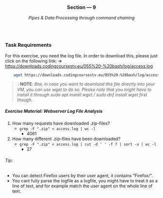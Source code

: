 <div align="center">
    <h3>Section &mdash; 9</h3>
    <p>
        <em>Pipes & Data Processing through command chaining</em>
    </p>
</div>

<br>
<br>

### Task Requirements
For this exercise, you need the log file. In order to download this, please just click on the following link:
=> https://downloads.codingcoursestv.eu/055%20-%20bash/log/access.log

```sh
    wget https://downloads.codingcoursestv.eu/055%20-%20bash/log/access.log -O access.log
```

> 💡**NOTE**: 
> _Btw, in case you want to download this file directly into your VM, you can use wget to do so._
> _Please note that you might have to install it through sudo apt install wget / sudo dnf install wget first though._

##### Exercise Material: Webserver Log File Analysis

1. How many requests have downloaded .zip-files?
    - `grep -F ".zip" < access.log | wc -l`
        - 4061
2. How many different .zip-files have been downloaded?
    - `grep -F ".zip" < access.log | cut -d ' ' -f 7 | sort -u | wc -l`
        - 27

###### Tip:
- You can detect Firefox users by their user agent, it contains "Firefox/".
- You cant fully parse the logfile as a logfile, you might have to treat it as a line of text, and for example match the user agent on the whole line of text.
